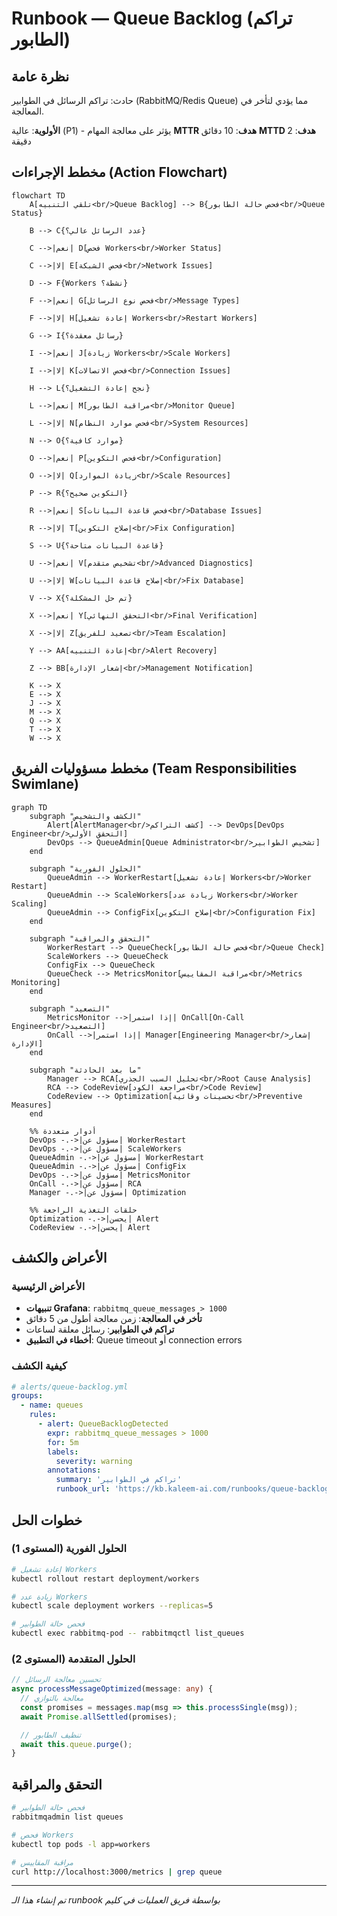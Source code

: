 # Runbook — Queue Backlog (تراكم الطابور)

## نظرة عامة

حادث: تراكم الرسائل في الطوابير (RabbitMQ/Redis Queue) مما يؤدي لتأخر في المعالجة.

**الأولوية**: عالية (P1) - يؤثر على معالجة المهام
**MTTR هدف**: 10 دقائق
**MTTD هدف**: 2 دقيقة

## مخطط الإجراءات (Action Flowchart)

```mermaid
flowchart TD
    A[تلقي التنبيه<br/>Queue Backlog] --> B{فحص حالة الطابور<br/>Queue Status}

    B --> C{عدد الرسائل عالي؟}

    C -->|نعم| D[فحص Workers<br/>Worker Status]

    C -->|لا| E[فحص الشبكة<br/>Network Issues]

    D --> F{Workers نشطة؟}

    F -->|نعم| G[فحص نوع الرسائل<br/>Message Types]

    F -->|لا| H[إعادة تشغيل Workers<br/>Restart Workers]

    G --> I{رسائل معقدة؟}

    I -->|نعم| J[زيادة Workers<br/>Scale Workers]

    I -->|لا| K[فحص الاتصالات<br/>Connection Issues]

    H --> L{نجح إعادة التشغيل؟}

    L -->|نعم| M[مراقبة الطابور<br/>Monitor Queue]

    L -->|لا| N[فحص موارد النظام<br/>System Resources]

    N --> O{موارد كافية؟}

    O -->|نعم| P[فحص التكوين<br/>Configuration]

    O -->|لا| Q[زيادة الموارد<br/>Scale Resources]

    P --> R{التكوين صحيح؟}

    R -->|نعم| S[فحص قاعدة البيانات<br/>Database Issues]

    R -->|لا| T[إصلاح التكوين<br/>Fix Configuration]

    S --> U{قاعدة البيانات متاحة؟}

    U -->|نعم| V[تشخيص متقدم<br/>Advanced Diagnostics]

    U -->|لا| W[إصلاح قاعدة البيانات<br/>Fix Database]

    V --> X{تم حل المشكلة؟}

    X -->|نعم| Y[التحقق النهائي<br/>Final Verification]

    X -->|لا| Z[تصعيد للفريق<br/>Team Escalation]

    Y --> AA[إعادة التنبيه<br/>Alert Recovery]

    Z --> BB[إشعار الإدارة<br/>Management Notification]

    K --> X
    E --> X
    J --> X
    M --> X
    Q --> X
    T --> X
    W --> X
```

## مخطط مسؤوليات الفريق (Team Responsibilities Swimlane)

```mermaid
graph TD
    subgraph "الكشف والتشخيص"
        Alert[AlertManager<br/>كشف التراكم] --> DevOps[DevOps Engineer<br/>التحقق الأولي]
        DevOps --> QueueAdmin[Queue Administrator<br/>تشخيص الطوابير]
    end

    subgraph "الحلول الفورية"
        QueueAdmin --> WorkerRestart[إعادة تشغيل Workers<br/>Worker Restart]
        QueueAdmin --> ScaleWorkers[زيادة عدد Workers<br/>Worker Scaling]
        QueueAdmin --> ConfigFix[إصلاح التكوين<br/>Configuration Fix]
    end

    subgraph "التحقق والمراقبة"
        WorkerRestart --> QueueCheck[فحص حالة الطابور<br/>Queue Check]
        ScaleWorkers --> QueueCheck
        ConfigFix --> QueueCheck
        QueueCheck --> MetricsMonitor[مراقبة المقاييس<br/>Metrics Monitoring]
    end

    subgraph "التصعيد"
        MetricsMonitor -->|إذا استمر| OnCall[On-Call Engineer<br/>التصعيد]
        OnCall -->|إذا استمر| Manager[Engineering Manager<br/>إشعار الإدارة]
    end

    subgraph "ما بعد الحادثة"
        Manager --> RCA[تحليل السبب الجذري<br/>Root Cause Analysis]
        RCA --> CodeReview[مراجعة الكود<br/>Code Review]
        CodeReview --> Optimization[تحسينات وقائية<br/>Preventive Measures]
    end

    %% أدوار متعددة
    DevOps -.->|مسؤول عن| WorkerRestart
    DevOps -.->|مسؤول عن| ScaleWorkers
    QueueAdmin -.->|مسؤول عن| WorkerRestart
    QueueAdmin -.->|مسؤول عن| ConfigFix
    DevOps -.->|مسؤول عن| MetricsMonitor
    OnCall -.->|مسؤول عن| RCA
    Manager -.->|مسؤول عن| Optimization

    %% حلقات التغذية الراجعة
    Optimization -.->|يحسن| Alert
    CodeReview -.->|يحسن| Alert
```

## الأعراض والكشف

### الأعراض الرئيسية

- **تنبيهات Grafana**: `rabbitmq_queue_messages > 1000`
- **تأخر في المعالجة**: زمن معالجة أطول من 5 دقائق
- **تراكم في الطوابير**: رسائل معلقة لساعات
- **أخطاء في التطبيق**: Queue timeout أو connection errors

### كيفية الكشف

```yaml
# alerts/queue-backlog.yml
groups:
  - name: queues
    rules:
      - alert: QueueBacklogDetected
        expr: rabbitmq_queue_messages > 1000
        for: 5m
        labels:
          severity: warning
        annotations:
          summary: 'تراكم في الطوابير'
          runbook_url: 'https://kb.kaleem-ai.com/runbooks/queue-backlog-incident'
```

## خطوات الحل

### الحلول الفورية (المستوى 1)

```bash
# إعادة تشغيل Workers
kubectl rollout restart deployment/workers

# زيادة عدد Workers
kubectl scale deployment workers --replicas=5

# فحص حالة الطوابير
kubectl exec rabbitmq-pod -- rabbitmqctl list_queues
```

### الحلول المتقدمة (المستوى 2)

```typescript
// تحسين معالجة الرسائل
async processMessageOptimized(message: any) {
  // معالجة بالتوازي
  const promises = messages.map(msg => this.processSingle(msg));
  await Promise.allSettled(promises);

  // تنظيف الطابور
  await this.queue.purge();
}
```

## التحقق والمراقبة

```bash
# فحص حالة الطوابير
rabbitmqadmin list queues

# فحص Workers
kubectl top pods -l app=workers

# مراقبة المقاييس
curl http://localhost:3000/metrics | grep queue
```

---

_تم إنشاء هذا الـ runbook بواسطة فريق العمليات في كليم_
